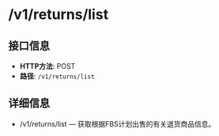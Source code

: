 # /v1/returns/list

## 接口信息

- **HTTP方法**: POST
- **路径**: `/v1/returns/list`

## 详细信息

  * /v1/returns/list — 获取根据FBS计划出售的有关退货商品信息。


